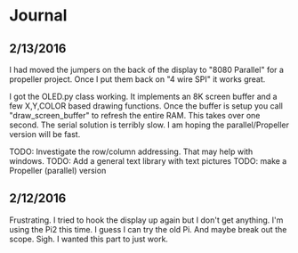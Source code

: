 # Journal

## 2/13/2016

I had moved the jumpers on the back of the display to "8080 Parallel" for a propeller project. Once I put them back on "4 wire SPI" it works great.

I got the OLED.py class working. It implements an 8K screen buffer and a few X,Y,COLOR based drawing functions. Once the buffer is setup you call "draw_screen_buffer" to refresh the entire RAM. This takes over one second. The serial
solution is terribly slow. I am hoping the parallel/Propeller version will be fast.

TODO: Investigate the row/column addressing. That may help with windows.
TODO: Add a general text library with text pictures
TODO: make a Propeller (parallel) version

## 2/12/2016

Frustrating. I tried to hook the display up again but I don't get anything. I'm using the Pi2 this time. I guess I can try the old Pi. And maybe break out the scope. Sigh. I wanted this part to just work.